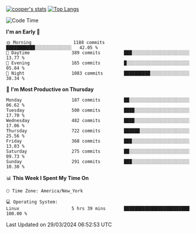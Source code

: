 [![cooper's stats](https://github-readme-stats-dwoluvhms-coopjz.vercel.app/api?username=coopjz&count_private=true)](https://github.com/coopjz/github-readme-stats)
[![Top Langs](https://github-readme-stats-dwoluvhms-coopjz.vercel.app/api/top-langs/?username=coopjz&count_private=true&langs_count=8&layout=compact)](https://github.com/coopjz/github-readme-stats)
<!--START_SECTION:waka-->
![Code Time](http://img.shields.io/badge/Code%20Time-7%20hrs%2037%20mins-blue)

**I'm an Early 🐤** 

```text
🌞 Morning                1188 commits        ███████████░░░░░░░░░░░░░░   42.05 % 
🌆 Daytime                389 commits         ███░░░░░░░░░░░░░░░░░░░░░░   13.77 % 
🌃 Evening                165 commits         █░░░░░░░░░░░░░░░░░░░░░░░░   05.84 % 
🌙 Night                  1083 commits        ██████████░░░░░░░░░░░░░░░   38.34 % 
```
📅 **I'm Most Productive on Thursday** 

```text
Monday                   187 commits         ██░░░░░░░░░░░░░░░░░░░░░░░   06.62 % 
Tuesday                  500 commits         ████░░░░░░░░░░░░░░░░░░░░░   17.70 % 
Wednesday                482 commits         ████░░░░░░░░░░░░░░░░░░░░░   17.06 % 
Thursday                 722 commits         ██████░░░░░░░░░░░░░░░░░░░   25.56 % 
Friday                   368 commits         ███░░░░░░░░░░░░░░░░░░░░░░   13.03 % 
Saturday                 275 commits         ██░░░░░░░░░░░░░░░░░░░░░░░   09.73 % 
Sunday                   291 commits         ███░░░░░░░░░░░░░░░░░░░░░░   10.30 % 
```


📊 **This Week I Spent My Time On** 

```text
🕑︎ Time Zone: America/New_York

💻 Operating System: 
Linux                    5 hrs 39 mins       █████████████████████████   100.00 % 
```


 Last Updated on 29/03/2024 06:52:53 UTC
<!--END_SECTION:waka-->
